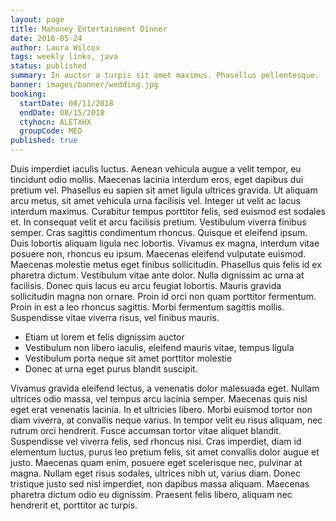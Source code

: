 ```yaml
---
layout: page
title: Mahoney Entertainment Dinner
date: 2016-05-24
author: Laura Wilcox
tags: weekly links, java
status: published
summary: In auctor a turpis sit amet maximus. Phasellus pellentesque.
banner: images/banner/wedding.jpg
booking:
  startDate: 08/11/2018
  endDate: 08/15/2018
  ctyhocn: ALETXHX
  groupCode: MED
published: true
---
```

Duis imperdiet iaculis luctus. Aenean vehicula augue a velit tempor, eu tincidunt odio mollis. Maecenas lacinia interdum eros, eget dapibus dui pretium vel. Phasellus eu sapien sit amet ligula ultrices gravida. Ut aliquam arcu metus, sit amet vehicula urna facilisis vel. Integer ut velit ac lacus interdum maximus. Curabitur tempus porttitor felis, sed euismod est sodales et. In consequat velit et arcu facilisis pretium.
Vestibulum viverra finibus semper. Cras sagittis condimentum rhoncus. Quisque et eleifend ipsum. Duis lobortis aliquam ligula nec lobortis. Vivamus ex magna, interdum vitae posuere non, rhoncus eu ipsum. Maecenas eleifend vulputate euismod. Maecenas molestie metus eget finibus sollicitudin. Phasellus quis felis id ex pharetra dictum. Vestibulum vitae ante dolor. Nulla dignissim ac urna at facilisis. Donec quis lacus eu arcu feugiat lobortis. Mauris gravida sollicitudin magna non ornare. Proin id orci non quam porttitor fermentum. Proin in est a leo rhoncus sagittis. Morbi fermentum sagittis mollis. Suspendisse vitae viverra risus, vel finibus mauris.

* Etiam ut lorem et felis dignissim auctor
* Vestibulum non libero iaculis, eleifend mauris vitae, tempus ligula
* Vestibulum porta neque sit amet porttitor molestie
* Donec at urna eget purus blandit suscipit.

Vivamus gravida eleifend lectus, a venenatis dolor malesuada eget. Nullam ultrices odio massa, vel tempus arcu lacinia semper. Maecenas quis nisl eget erat venenatis lacinia. In et ultricies libero. Morbi euismod tortor non diam viverra, at convallis neque varius. In tempor velit eu risus aliquam, nec rutrum orci hendrerit. Fusce accumsan tortor vitae aliquet blandit. Suspendisse vel viverra felis, sed rhoncus nisi. Cras imperdiet, diam id elementum luctus, purus leo pretium felis, sit amet convallis dolor augue et justo. Maecenas quam enim, posuere eget scelerisque nec, pulvinar at magna. Nullam eget risus sodales, ultrices nibh ut, varius diam. Donec tristique justo sed nisl imperdiet, non dapibus massa aliquam. Maecenas pharetra dictum odio eu dignissim. Praesent felis libero, aliquam nec hendrerit et, porttitor ac turpis.
